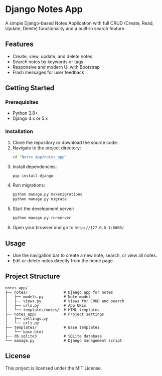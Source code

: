 # Django Notes App

A simple Django-based Notes Application with full CRUD (Create, Read, Update, Delete) functionality and a built-in search feature.

## Features
- Create, view, update, and delete notes
- Search notes by keywords or tags
- Responsive and modern UI with Bootstrap
- Flash messages for user feedback

## Getting Started

### Prerequisites
- Python 3.8+
- Django 4.x or 5.x

### Installation
1. Clone the repository or download the source code.
2. Navigate to the project directory:
   ```sh
   cd "Notes App/notes_app"
   ```
3. Install dependencies:
   ```sh
   pip install django
   ```
4. Run migrations:
   ```sh
   python manage.py makemigrations
   python manage.py migrate
   ```
5. Start the development server:
   ```sh
   python manage.py runserver
   ```
6. Open your browser and go to `http://127.0.0.1:8000/`

## Usage
- Use the navigation bar to create a new note, search, or view all notes.
- Edit or delete notes directly from the home page.

## Project Structure
```
notes_app/
├── notes/                # Django app for notes
│   ├── models.py         # Note model
│   ├── views.py          # Views for CRUD and search
│   ├── urls.py           # App URLs
│   └── templates/notes/  # HTML templates
├── notes_app/            # Project settings
│   ├── settings.py
│   └── urls.py
├── templates/            # Base templates
│   └── base.html
├── db.sqlite3            # SQLite database
└── manage.py             # Django management script
```

## License
This project is licensed under the MIT License.
